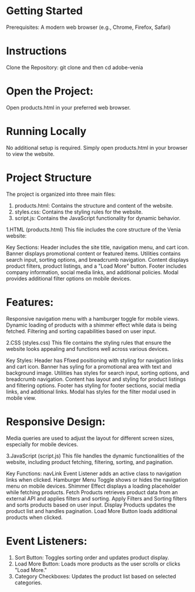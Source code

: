 # Getting Started
Prerequisites:
A modern web browser (e.g., Chrome, Firefox, Safari)

# Instructions
Clone the Repository:
git clone <repository-url> and then 
cd adobe-venia

# Open the Project:
Open products.html in your preferred web browser.

# Running Locally
No additional setup is required. Simply open products.html in your browser to view the website.
# Project Structure
The project is organized into three main files:

1. products.html: Contains the structure and content of the website.
2. styles.css: Contains the styling rules for the website.
3. script.js: Contains the JavaScript functionality for dynamic behavior.

1.HTML (products.html)
This file includes the core structure of the Venia website:

Key Sections:
Header includes the site title, navigation menu, and cart icon.
Banner displays promotional content or featured items.
Utilities contains search input, sorting options, and breadcrumb navigation.
Content displays product filters, product listings, and a "Load More" button.
Footer includes company information, social media links, and additional policies.
Modal provides additional filter options on mobile devices.
# Features:
Responsive navigation menu with a hamburger toggle for mobile views.
Dynamic loading of products with a shimmer effect while data is being fetched.
Filtering and sorting capabilities based on user input.

2.CSS (styles.css)
This file contains the styling rules that ensure the website looks appealing and functions well across various devices.

Key Styles:
Header has Ffixed positioning with styling for navigation links and cart icon.
Banner has syling for a promotional area with text and background image.
Utilities has styles for search input, sorting options, and breadcrumb navigation.
Content has layout and styling for product listings and filtering options.
Footer has styling for footer sections, social media links, and additional links.
Modal has styles for the filter modal used in mobile view.

# Responsive Design:
Media queries are used to adjust the layout for different screen sizes, especially for mobile devices.

3.JavaScript (script.js)
This file handles the dynamic functionalities of the website, including product fetching, filtering, sorting, and pagination.

Key Functions:
navLink Event Listener adds an active class to navigation links when clicked.
Hamburger Menu Toggle shows or hides the navigation menu on mobile devices.
Shimmer Effect displays a loading placeholder while fetching products.
Fetch Products retrieves product data from an external API and applies filters and sorting.
Apply Filters and Sorting filters and sorts products based on user input.
Display Products updates the product list and handles pagination.
Load More Button loads additional products when clicked.
# Event Listeners:
1. Sort Button: Toggles sorting order and updates product display.
2. Load More Button: Loads more products as the user scrolls or clicks "Load More."
3. Category Checkboxes: Updates the product list based on selected categories.

